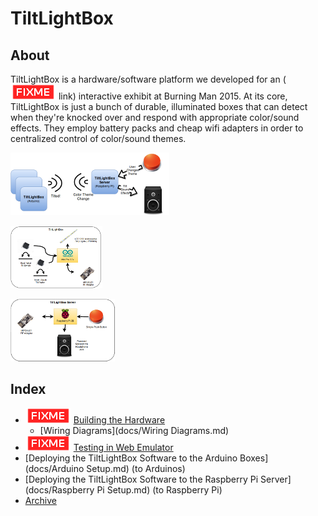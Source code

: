 TiltLightBox
====================

About
--------------------

TiltLightBox is a hardware/software platform we developed for an (![](docs/fixme.png) link) interactive exhibit at Burning Man 2015. At its core, TiltLightBox is just a bunch of durable, illuminated boxes that can detect when they're knocked over and respond with appropriate color/sound effects. They employ battery packs and cheap wifi adapters in order to centralized control of color/sound themes.

[![alt text][1]][2]

  [1]: docs/Overview_thumb.png (Wiring Diagram)
  [2]: docs/Overview.png

[![alt text][3]][4]

  [3]: docs/Overview_TiltLightBox_thumb.png (Wiring Diagram)
  [4]: docs/Overview_TiltLightBox.png

[![alt text][5]][6]

  [5]: docs/Overview_TiltLightBox-Server_thumb.png (Wiring Diagram)
  [6]: docs/Overview_TiltLightBox-Server.png


Index
--------------------


* ![](docs/fixme.png) [Building the Hardware]()
	* [Wiring Diagrams](docs/Wiring Diagrams.md)
* ![](docs/fixme.png) [Testing in Web Emulator]()
* [Deploying the TiltLightBox Software to the Arduino Boxes](docs/Arduino Setup.md) (to Arduinos)
* [Deploying the TiltLightBox Software to the Raspberry Pi Server](docs/Raspberry Pi Setup.md) (to Raspberry Pi)
* [Archive](archive/README.md)

